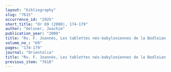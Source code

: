 ```yaml
---
layout: "bibliography"
slug: "7615"
occurrence_id: "2925"
short_title: "Or 69 (2000), 174-179"
author: "Oelsner, Joachim"
publication_year: "2000"
title: "Rv. F. Joannès, Les tablettes néo-babyloniennes de la Bodleian Library conservées à l´Ashmolean Museum (OECT XII, 1990)"
volume_no_: "69"
pages: "174-179"
journal: "Orientalia"
title: "Rv. F. Joannès, Les tablettes néo-babyloniennes de la Bodleian Library conservées à l´Ashmolean Museum (OECT XII, 1990)"
previous_item: "7618"
---
```

